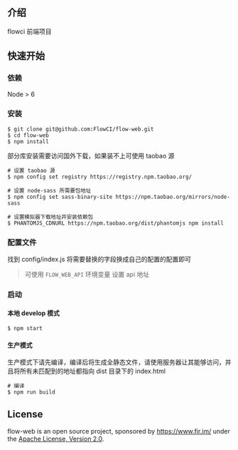 ## 介绍
flowci 前端项目

## 快速开始
### 依赖
Node > 6
### 安装
```
$ git clone git@github.com:FlowCI/flow-web.git
$ cd flow-web
$ npm install
```

部分库安装需要访问国外下载，如果装不上可使用 taobao 源
```
# 设置 taobao 源
$ npm config set registry https://registry.npm.taobao.org/

# 设置 node-sass 所需要包地址
$ npm config set sass-binary-site https://npm.taobao.org/mirrors/node-sass

# 设置模拟器下载地址并安装依赖包
$ PHANTOMJS_CDNURL https://npm.taobao.org/dist/phantomjs npm install
```
### 配置文件
找到 config/index.js 将需要替换的字段换成自己的配置的配置即可
>可使用 `FLOW_WEB_API` 环境变量 设置 api 地址

### 启动
#### 本地 develop 模式
```
$ npm start
```
#### 生产模式
生产模式下请先编译，编译后将生成全静态文件，请使用服务器让其能够访问，并且将所有未匹配到的地址都指向 dist 目录下的 index.html
```
# 编译
$ npm run build
```

## License

flow-web is an open source project, sponsored by https://www.fir.im/ under the [Apache License, Version 2.0](https://www.apache.org/licenses/LICENSE-2.0).
